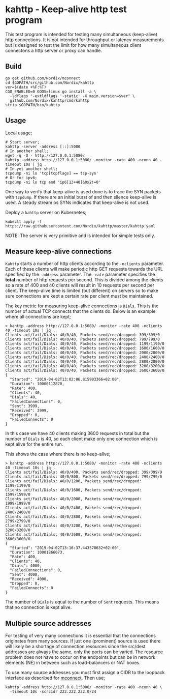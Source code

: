 # kahttp - Keep-alive http test program

This test program is intended for testing many simultaneous
(keep-alive) http connections. It is not intended for throughput or
latency measurements but is designed to test the limit for how many
simultaneous client connectons a http server or proxy can handle.


## Build

```
go get github.com/Nordix/mconnect
cd $GOPATH/src/github.com/Nordix/kahttp
ver=$(date +%F:%T)
CGO_ENABLED=0 GOOS=linux go install -a \
  -ldflags "-extldflags '-static' -X main.version=$ver" \
  github.com/Nordix/kahttp/cmd/kahttp
strip $GOPATH/bin/kahttp
```

## Usage

Local usage;

```
# Start server;
kahttp -server -address [::]:5080
# In another shell;
wget -q -O - http://127.0.0.1:5080/
kahttp -address http://127.0.0.1:5080/ -monitor -rate 400 -nconn 40 -timeout 10s | jq .
# In yet another shell;
tcpdump -ni lo 'tcp[tcpflags] == tcp-syn'
# Or for ipv6;
tcpdump -ni lo tcp and 'ip6[13+40]&0x2!=0'
```

One way to verify that keep-alive is used done is to trace the SYN
packets with `tcpdump`. If there are an initial burst of and then
silence keep-alive is used. A steady stream os SYNs indicates that
keep-alive is not used.


Deploy a `kahttp` server on Kubernetes;
```
kubeclt apply -f https://raw.githubusercontent.com/Nordix/kahttp/master/kahttp.yaml
```

NOTE: The server is very primitive and is intended for simple tests only.


## Measure keep-alive connections

`Kahttp` starts a number of http clients according to the `-nclients`
parameter. Each of these clients will make periodic http GET requests
towards the URL specified by the `-address` parameter. The `-rate`
parameter specifies the **total** number of http requests per
second. This is divided among the clients so a rate of 400 and 40
clients will result in 10 requests per second per client. The
keep-alive time is limited (but different) on servers so to make sure
connections are kept a certain rate per client must be maintained.

The key metric for measuring keep-alive connections is `Dials`. This
is the number of actual TCP connects that the clients do. Below is an
example where all connections are kept;

```
> kahttp -address http://127.0.0.1:5080/ -monitor -rate 400 -nclients 40 -timeout 10s | jq .
Clients act/fail/Dials: 40/0/40, Packets send/rec/dropped: 399/399/0
Clients act/fail/Dials: 40/0/40, Packets send/rec/dropped: 799/799/0
Clients act/fail/Dials: 40/0/40, Packets send/rec/dropped: 1199/1199/0
Clients act/fail/Dials: 40/0/40, Packets send/rec/dropped: 1600/1600/0
Clients act/fail/Dials: 40/0/40, Packets send/rec/dropped: 2000/2000/0
Clients act/fail/Dials: 40/0/40, Packets send/rec/dropped: 2400/2400/0
Clients act/fail/Dials: 40/0/40, Packets send/rec/dropped: 2800/2800/0
Clients act/fail/Dials: 40/0/40, Packets send/rec/dropped: 3200/3200/0
Clients act/fail/Dials: 40/0/40, Packets send/rec/dropped: 3600/3600/0
{
  "Started": "2019-04-02T13:02:06.815903366+02:00",
  "Duration": 10000112870,
  "Rate": 400,
  "Clients": 40,
  "Dials": 40,
  "FailedConnections": 0,
  "Sent": 3999,
  "Received": 3999,
  "Dropped": 0,
  "FailedConnects": 0
}
```

In this case we have 40 clients making 3600 requests in total but the
number of `Dials` is 40, so each client make only one connection which
is kept alive for the entire run.

This shows the case where there is no keep-alive;

```
> kahttp -address http://127.0.0.1:5080/ -monitor -rate 400 -nclients 40 -timeout 10s | jq .
Clients act/fail/Dials: 40/0/400, Packets send/rec/dropped: 399/399/0
Clients act/fail/Dials: 40/0/800, Packets send/rec/dropped: 799/799/0
Clients act/fail/Dials: 40/0/1200, Packets send/rec/dropped: 1199/1199/0
Clients act/fail/Dials: 40/0/1600, Packets send/rec/dropped: 1599/1599/0
Clients act/fail/Dials: 40/0/2000, Packets send/rec/dropped: 1999/1999/0
Clients act/fail/Dials: 40/0/2400, Packets send/rec/dropped: 2400/2400/0
Clients act/fail/Dials: 40/0/2800, Packets send/rec/dropped: 2799/2799/0
Clients act/fail/Dials: 40/0/3200, Packets send/rec/dropped: 3200/3200/0
Clients act/fail/Dials: 40/0/3600, Packets send/rec/dropped: 3600/3600/0
{
  "Started": "2019-04-02T13:16:37.443570632+02:00",
  "Duration": 10001866073,
  "Rate": 400,
  "Clients": 40,
  "Dials": 4000,
  "FailedConnections": 0,
  "Sent": 4000,
  "Received": 4000,
  "Dropped": 0,
  "FailedConnects": 0
}
```

The number of `Dials` is equal to the number of `Sent` requests. This
means that no connection is kept alive.


## Multiple source addresses

For testing of very many connections it is essential that the
connections originates from many sources. If just one (prominent)
source is used there will likely be a shortage of connection resources
since the src/dest addresses are always the same, only the ports can
be varied. The resource problem does not have to occur on the
endpoints but can be in network elements (NE) in between such as
load-balancers or NAT boxes.

To use many source addresses you must first assign a CIDR to the
loopback interface as described for
[mconnect](https://github.com/Nordix/mconnect#many-source-addresses). Then
use;

```
kahttp -address http://127.0.0.1:5080/ -monitor -rate 400 -nconn 40 \
  -timeout 10s -scrcidr 222.222.222.0/24
```

